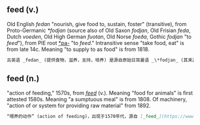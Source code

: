 ## feed (v.)

Old English _fedan_ "nourish, give food to, sustain, foster" (transitive), from Proto-Germanic _\*fodjan_ (source also of Old Saxon _fodjan_, Old Frisian _feda_, Dutch _voeden_, Old High German _fuotan_, Old Norse _foeða_, Gothic _fodjan_ "to _feed_"), from PIE root [\*pa-](https://www.etymonline.com/word/*pa- "Etymology, meaning and definition of *pa- ") "to _feed_." Intransitive sense "take food, eat" is from late 14c. Meaning "to supply to as food" is from 1818.

```md
古英语 _fedan_ (提供食物，滋养，支持，培养) 是源自原始日耳曼语 _\*fodjan_ (其来源也包括古撒克逊语 _fodjan_、古弗里斯语 _feda_、荷兰语 _voeden_、古高地德语 _fuotan_、古北欧语 _foeða_、哥特语 _fodjan_ “喂养”), 进一步追溯到印欧语根 [\*pa-](https://www.etymonline.com/word/*pa- "Etymology, meaning and definition of *pa- ") “喂养”。不及物意义“进食，吃”自14世纪后期开始使用。“提供食物的意义”则始于1818年。
```

## feed (n.)

"action of feeding," 1570s, from [_feed_](https://www.etymonline.com/word/feed#etymonline_v_1195 "Etymology, meaning and definition of feed ") (v.). Meaning "food for animals" is first attested 1580s. Meaning "a sumptuous meal" is from 1808. Of machinery, "action of or system for providing raw material" from 1892.

```md
“喂养的动作” (action of feeding)，出现于1570年代，源自 [_feed_](https://www.etymonline.com/word/feed#etymonline_v_1195 "Etymology, meaning and definition of feed ") (动词)。表示“动物的食物” (food for animals) 的意思首次记录于1580年代。“丰盛的餐膳” (a sumptuous meal) 的意义始于1808年。对于机械来说，“提供原材料的动作或系统” (action of or system for providing raw material) 则出现在1892年。
```